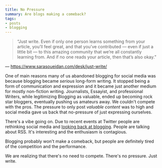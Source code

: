 ```yaml
---
title: No Pressure
summary: Are blogs making a comeback?
tags:
- posts
- blogging
---
```


> “Just write. Even if only one person learns something from your article, you’ll feel great, and that you’ve contributed — even if just a little bit — to this amazing community that we’re all constantly learning from. And if no one reads your article, then that’s also okay.”

— https://www.sarasoueidan.com/desk/just-write/

One of main reasons many of us abandoned blogging for social media was because blogging became *serious* long-form writing. It stopped being a form of communication and expression and it became just another medium for mostly non-fiction writing. Journalists, Essayist, and professional Writers, while legitimizing Blogging as valuable, ended up becoming rock star bloggers, eventually pushing us amateurs away. We couldn't compete with the pros. The pressure to only post *valuable content* was to high and social media gave us back that no-pressure of just expressing ourselves.

There's a vibe going on. Due to recent events at Twitter people are rethinking social media and [looking back at blogging](https://matthiasott.com/articles/into-the-personal-website-verse). People are talking about RSS. It's interesting and the enthusiasm is contagious. 

Blogging probably won't make a comeback, but people are definitely tired of the competition and the performance. 

We are realizing that there's no need to compete. There's no pressure. Just write.  